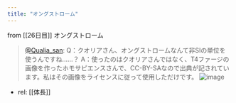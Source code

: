 ```yaml
---
title: "オングストローム"
---
```


from [[26日目]]
オングストローム
> [@Qualia_san](https://twitter.com/Qualia_san/status/1594714277243506688?s=20&t=4My9rZ3bZ0Tcyyf7wg-DbQ): Q：クオリアさん、オングストロームなんて非SIの単位を使うんですね......？
> A：使ったのはクオリアさんではなく、T4ファージの画像を作ったホモサピエンスさんで、CC-BY-SAなので出典が記されています。私はその画像をライセンスに従って使用しただけです。
> ![image](https://pbs.twimg.com/media/FiGP6oDVQAAJQsU.png)
- rel: [[体長]]

